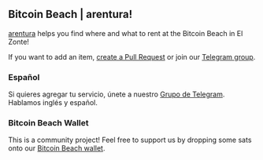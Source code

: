 ## Bitcoin Beach | arentura!

[arentura](https://arentura.com) helps you find where and what to rent at the Bitcoin Beach in El Zonte!

If you want to add an item, [create a Pull Request](https://github.com/gcomte/arentura) or join our [Telegram group](https://t.me/arentura).

### Español

Si quieres agregar tu servicio, únete a nuestro [Grupo de Telegram](https://t.me/arentura). Hablamos inglés y español.

### Bitcoin Beach Wallet

This is a community project!
Feel free to support us by dropping some sats onto our [Bitcoin Beach wallet](https://ln.bitcoinbeach.com/arentura).
